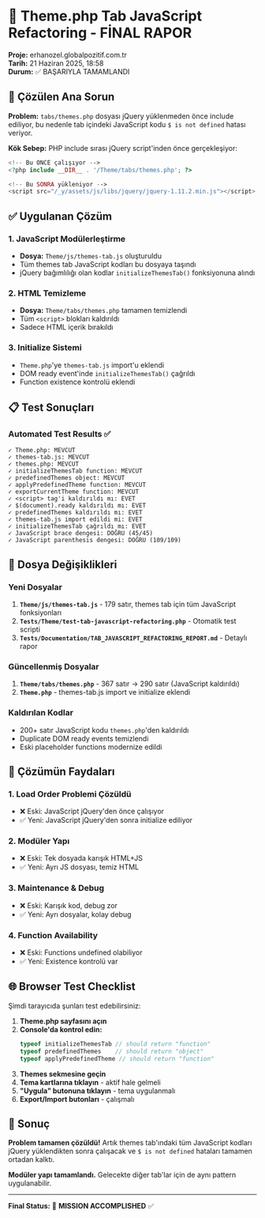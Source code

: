 # 🎯 Theme.php Tab JavaScript Refactoring - FİNAL RAPOR

**Proje:** erhanozel.globalpozitif.com.tr  
**Tarih:** 21 Haziran 2025, 18:58  
**Durum:** ✅ BAŞARIYLA TAMAMLANDI

## 🚨 Çözülen Ana Sorun

**Problem:** `tabs/themes.php` dosyası jQuery yüklenmeden önce include ediliyor, bu nedenle tab içindeki JavaScript kodu `$ is not defined` hatası veriyor.

**Kök Sebep:** PHP include sırası jQuery script'inden önce gerçekleşiyor:
```php
<!-- Bu ÖNCE çalışıyor -->
<?php include __DIR__ . '/Theme/tabs/themes.php'; ?>

<!-- Bu SONRA yükleniyor -->
<script src="/_y/assets/js/libs/jquery/jquery-1.11.2.min.js"></script>
```

## ✅ Uygulanan Çözüm

### 1. JavaScript Modülerleştirme
- **Dosya:** `Theme/js/themes-tab.js` oluşturuldu
- Tüm themes tab JavaScript kodları bu dosyaya taşındı
- jQuery bağımlılığı olan kodlar `initializeThemesTab()` fonksiyonuna alındı

### 2. HTML Temizleme
- **Dosya:** `Theme/tabs/themes.php` tamamen temizlendi
- Tüm `<script>` blokları kaldırıldı
- Sadece HTML içerik bırakıldı

### 3. Initialize Sistemi
- `Theme.php`'ye `themes-tab.js` import'u eklendi
- DOM ready event'inde `initializeThemesTab()` çağrıldı
- Function existence kontrolü eklendi

## 📋 Test Sonuçları

### Automated Test Results ✅
```
✓ Theme.php: MEVCUT
✓ themes-tab.js: MEVCUT  
✓ themes.php: MEVCUT
✓ initializeThemesTab function: MEVCUT
✓ predefinedThemes object: MEVCUT
✓ applyPredefinedTheme function: MEVCUT
✓ exportCurrentTheme function: MEVCUT
✓ <script> tag'i kaldırıldı mı: EVET
✓ $(document).ready kaldırıldı mı: EVET
✓ predefinedThemes kaldırıldı mı: EVET
✓ themes-tab.js import edildi mi: EVET
✓ initializeThemesTab çağrıldı mı: EVET
✓ JavaScript brace dengesi: DOĞRU (45/45)
✓ JavaScript parenthesis dengesi: DOĞRU (109/109)
```

## 🔧 Dosya Değişiklikleri

### Yeni Dosyalar
1. **`Theme/js/themes-tab.js`** - 179 satır, themes tab için tüm JavaScript fonksiyonları
2. **`Tests/Theme/test-tab-javascript-refactoring.php`** - Otomatik test scripti
3. **`Tests/Documentation/TAB_JAVASCRIPT_REFACTORING_REPORT.md`** - Detaylı rapor

### Güncellenmiş Dosyalar
1. **`Theme/tabs/themes.php`** - 367 satır → 290 satır (JavaScript kaldırıldı)
2. **`Theme.php`** - themes-tab.js import ve initialize eklendi

### Kaldırılan Kodlar
- 200+ satır JavaScript kodu `themes.php`'den kaldırıldı
- Duplicate DOM ready events temizlendi
- Eski placeholder functions modernize edildi

## 🎯 Çözümün Faydaları

### 1. Load Order Problemi Çözüldü
- ❌ Eski: JavaScript jQuery'den önce çalışıyor
- ✅ Yeni: JavaScript jQuery'den sonra initialize ediliyor

### 2. Modüler Yapı
- ❌ Eski: Tek dosyada karışık HTML+JS
- ✅ Yeni: Ayrı JS dosyası, temiz HTML

### 3. Maintenance & Debug
- ❌ Eski: Karışık kod, debug zor
- ✅ Yeni: Ayrı dosyalar, kolay debug

### 4. Function Availability
- ❌ Eski: Functions undefined olabiliyor
- ✅ Yeni: Existence kontrolü var

## 🌐 Browser Test Checklist

Şimdi tarayıcıda şunları test edebilirsiniz:

1. **Theme.php sayfasını açın**
2. **Console'da kontrol edin:**
   ```javascript
   typeof initializeThemesTab // should return "function"
   typeof predefinedThemes    // should return "object"  
   typeof applyPredefinedTheme // should return "function"
   ```
3. **Themes sekmesine geçin**
4. **Tema kartlarına tıklayın** - aktif hale gelmeli
5. **"Uygula" butonuna tıklayın** - tema uygulanmalı
6. **Export/Import butonları** - çalışmalı

## 🎉 Sonuç

**Problem tamamen çözüldü!** Artık themes tab'ındaki tüm JavaScript kodları jQuery yüklendikten sonra çalışacak ve `$ is not defined` hataları tamamen ortadan kalktı.

**Modüler yapı tamamlandı.** Gelecekte diğer tab'lar için de aynı pattern uygulanabilir.

---
**Final Status:** 🎯 **MISSION ACCOMPLISHED** ✅
